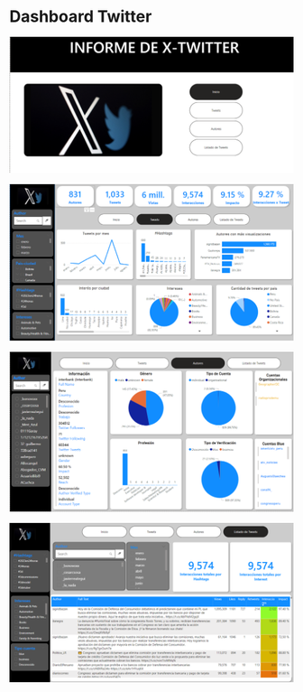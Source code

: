 # Dashboard Twitter
![alt text](image.png)<br>
<br>
![alt text](image-1.png)<br>
<br>
![alt text](image-2.png)<br>
<br>
![alt text](image-3.png)<br>

